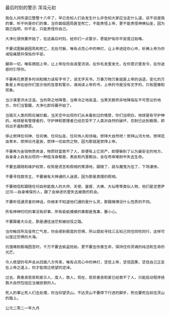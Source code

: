 最后时刻的警示
浑沌元初

    我在人间传道已整整十八年了，早已告知人们会发生什么并告知大家应当走什么道，说不说是我的事，听不听是你们的事，当你面临困局甚至死亡，不能责怪上帝，更不能责怪神佛仙圣，因为路已指明，你不走，只能责怪你自己。

    大净化很快要开始了，在这最后时刻，给你们一点警示，愿能护佑你平安度过劫难。

    不要试图躲避困局和死亡，无处可躲，唯有点亮心中的神灯，让上帝进驻你心中，祈祷上帝为你减轻痛楚并保佑你平安。

    摒弃一切，唯有拥抱上帝，让上帝在你血液里流淌，在你毛发里发光，在你意识里发令，在你迷惑时引导你。

    不要再花费更多时间和精力读有字书了，读无字天书，万事万物万象就是上帝的话语，变化的万象是上帝在给你们宣示他的旨意和警示，请阅读上帝的书，上帝的书是没有文字的，只有图像和现象。

    当沙漠里洪水泛滥，当热带之地降雪，当寒冷之地高温，当黑天鹅奇异地降临在不可思议的地方，你们当警醒，大净化即将要开始了。

    当毁灭人类的陨石被拦截，当天空中出现你们从未看到过的情景，你们当明白，地球是有守护神的，地球是有管理者的，守护神和管理者已经忍受不了人类对自然的破坏，忍耐已达到极限，即将出手遏制罪恶。

    停止崇拜任何神、任何佛、任何仙圣、任何伟人和领袖，崇拜大自然吧！崇拜山河大地，崇拜昆虫草木，崇拜日月星辰，崇拜一切自然之物，因为那就是崇拜上帝。

    不要再为金钱物质奔波，物质财富救不了人，即便有上亿资产，即便躲到了认为最安全的地方，自身身上自发出现的一种痘浑身都是，表皮和内里都出，会在奇痒难耐中失去生命。

    不要去跟随和维护权势，权势是谎言和假相的策源地，跟随了，就与魔鬼为伍了，下场凄惨。

    不要寻找救世主，不要被有大神通的人迷惑，因为那是真理的假相。

    不要相信和跟随任何自称能救人的大师、天使、基督、大佛、大仙等等类似人物，他们是泥菩萨过河——自身难保的人，跟了会掉进坑里失去被救的机会。

    不要听信通灵者的神话，你根本不知道他们通的是什么灵，那跟赌博没什么性质的不同。

    所有神神叨叨的事没有好事，所有偷偷摸摸的事都是鬼事，要小心。

    不要跟着大众走，那是通往迷茫和被奴役之路。

    当你触目所及皆死亡气息，你会感到极度的恐惧，所以提前寻找三五知己同住同吃同行，这样可以度过恐惧的大海。

    饥饿难耐极端困苦时，千万不要去偷盗抢劫，更不要去伤害生命，保持住你灵魂的纯洁和生命的光芒。

    令人绝望的号声会从四面八方传来，唯有点亮心中的神灯，坚信上帝，坚信因果，坚信自己正走在上帝之道上，你才能爬过绝望的泥淖。

    过去，靠善良慈悲和爱示人，度人，救人，现在，慈悲善良和爱已经救不了人，只能启动程序拯救大自然包括应当被拯救的人。

    死人的事让死人们去处理，你当仰望灵山，不达灵山不要停下行进的脚步，死也要死在前往灵山的路上。

    公元二零二一年九月



